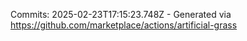 Commits: 2025-02-23T17:15:23.748Z - Generated via https://github.com/marketplace/actions/artificial-grass
<br>
